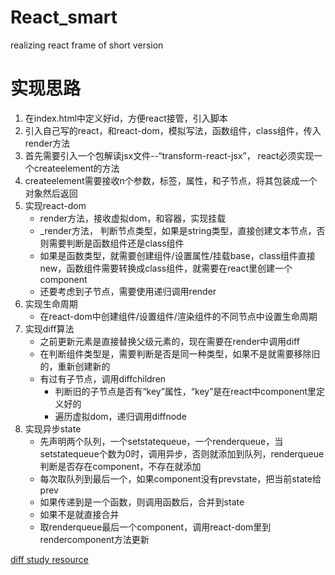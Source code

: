 # React_smart
realizing react frame of short version

# 实现思路
1. 在index.html中定义好id，方便react接管，引入脚本
2. 引入自己写的react，和react-dom，模拟写法，函数组件，class组件，传入render方法
3. 首先需要引入一个包解读jsx文件--“transform-react-jsx”， react必须实现一个createelement的方法
4. createelement需要接收n个参数，标签，属性，和子节点，将其包装成一个对象然后返回
5. 实现react-dom
    - render方法，接收虚拟dom，和容器，实现挂载
    - _render方法， 判断节点类型，如果是string类型，直接创建文本节点，否则需要判断是函数组件还是class组件
    - 如果是函数类型，就需要创建组件/设置属性/挂载base，class组件直接new，函数组件需要转换成class组件，就需要在react里创建一个component
    - 还要考虑到子节点，需要使用递归调用render
6. 实现生命周期
    - 在react-dom中创建组件/设置组件/渲染组件的不同节点中设置生命周期
7. 实现diff算法
    - 之前更新元素是直接替换父级元素的，现在需要在render中调用diff
    - 在判断组件类型是，需要判断是否是同一种类型，如果不是就需要移除旧的，重新创建新的
    - 有过有子节点，调用diffchildren
        - 判断旧的子节点是否有“key”属性，“key”是在react中component里定义好的
        - 遍历虚拟dom，递归调用diffnode
8. 实现异步state
    - 先声明两个队列，一个setstatequeue，一个renderqueue，当setstatequeue个数为0时，调用异步，否则就添加到队列，renderqueue判断是否存在component，不存在就添加
    - 每次取队列到最后一个，如果component没有prevstate，把当前state给prev
    - 如果传递到是一个函数，则调用函数后，合并到state
    - 如果不是就直接合并
    - 取renderqueue最后一个component，调用react-dom里到rendercomponent方法更新

[diff study resource](https://www.jianshu.com/p/3ba0822018cf)

